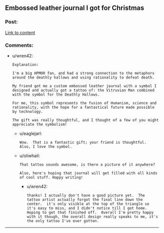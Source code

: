 ## Embossed leather journal I got for Christmas

### Post:

[Link to content](http://imgur.com/a/UT1dE)

### Comments:

- u/wren42:
  ```
  Explanation:

  I'm a big HPMOR fan, and had a strong connection to the metaphors around the deathly hallows and using rationality to defeat death. 

  My friend got me a custom embossed leather journal with a symbol I designed and actually got a tattoo of: the Vitruvian Man combined with the symbol for the Deathly Hallows.  

  For me, this symbol represents the fusion of Humanism, science and rationality, with the hope for a fantastical future made possible by technology.

  The gift was really thoughtful, and I thought of a few of you might appreciate the symbolism!
  ```

  - u/eaglejarl:
    ```
    Wow.  That is a fantastic gift; your friend is thoughtful.  Also, I love the symbol.
    ```

  - u/oliwhail:
    ```
    That tattoo sounds awesome, is there a picture of it anywhere?

    Also, here's hoping that journal will get filled with all kinds of cool stuff. Happy writing!
    ```

    - u/wren42:
      ```
      thanks! I actually don't have a good picture yet.  The tattoo artist actually forgot the final line down the center.  it's only visible at the top of the triangle so it's easy to miss, and I didn't notice till I got home.  Hoping to get that finished off.  Overall I'm pretty happy with it though, the overall design really speaks to me, it's the only tattoo I've ever gotten.
      ```

---

